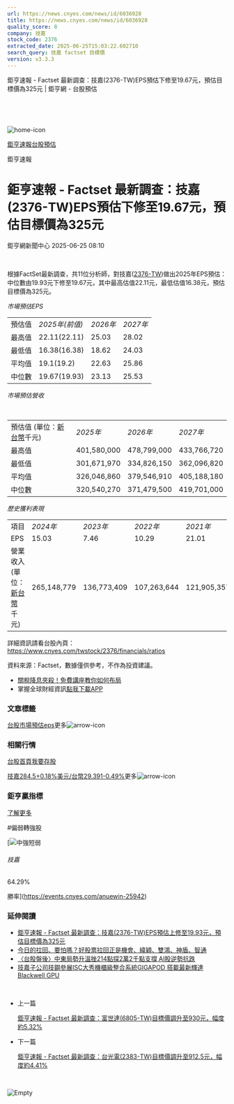 ```yaml
---
url: https://news.cnyes.com/news/id/6036928
title: https://news.cnyes.com/news/id/6036928
quality_score: 8
company: 技嘉
stock_code: 2376
extracted_date: 2025-06-25T15:03:22.602710
search_query: 技嘉 factset 目標價
version: v3.3.3
---
```


鉅亨速報 - Factset 最新調查：技嘉(2376-TW)EPS預估下修至19.67元，預估目標價為325元 | 鉅亨網 - 台股預估

‌

‌

![home-icon](/assets/icons/breadCrumb/symbol-icon-home.svg)

[鉅亨速報](/news/cat/anue_live)[台股預估](/news/cat/tw_forecast)

鉅亨速報

# 鉅亨速報 - Factset 最新調查：技嘉(2376-TW)EPS預估下修至19.67元，預估目標價為325元

鉅亨網新聞中心 2025-06-25 08:10

‌

根據FactSet最新調查，共11位分析師，對技嘉([2376-TW](https://www.cnyes.com/twstock/2376))做出2025年EPS預估：中位數由19.93元下修至19.67元，其中最高估值22.11元，最低估值16.38元，預估目標價為325元。

*市場預估EPS*

|  |  |  |  |
| --- | --- | --- | --- |
| 預估值 | *2025年(前值)* | *2026年* | *2027年* |
| 最高值 | 22.11(22.11) | 25.03 | 28.02 |
| 最低值 | 16.38(16.38) | 18.62 | 24.03 |
| 平均值 | 19.1(19.2) | 22.63 | 25.86 |
| 中位數 | 19.67(19.93) | 23.13 | 25.53 |

*市場預估營收*

‌

|  |  |  |  |
| --- | --- | --- | --- |
| 預估值 (單位：[新台幣](https://invest.cnyes.com/forex/detail/usdtwd)千元) | *2025年* | *2026年* | *2027年* |
| 最高值 | 401,580,000 | 478,799,000 | 433,766,720 |
| 最低值 | 301,671,970 | 334,826,150 | 362,096,820 |
| 平均值 | 326,046,860 | 379,546,910 | 405,188,180 |
| 中位數 | 320,540,270 | 371,479,500 | 419,701,000 |

*歷史獲利表現*

|  |  |  |  |  |
| --- | --- | --- | --- | --- |
| 項目 | *2024年* | *2023年* | *2022年* | *2021年* |
| EPS | 15.03 | 7.46 | 10.29 | 21.01 |
| 營業收入 (單位：[新台幣](https://invest.cnyes.com/forex/detail/usdtwd)千元) | 265,148,779 | 136,773,409 | 107,263,644 | 121,905,357 |

詳細資訊請看台股內頁：  
<https://www.cnyes.com/twstock/2376/financials/ratios>

資料來源：Factset，數據僅供參考，不作為投資建議。

* [關稅降息夾殺！免費講座教你如何布局](https://www.rsc.com.tw/Cnyes_RSC/SeminarBooking2025InvestmentOutlook.aspx?utm_source=anue&utm_medium=usstocks_end)
* 掌握全球財經資訊[點我下載APP](http://www.cnyes.com/app/?utm_source=mweb&utm_medium=HamMenuBanner&utm_campaign=fixed&utm_content=entr)

### 文章標籤

[台股](https://news.cnyes.com/tag/台股 "台股")[市場預估](https://news.cnyes.com/tag/市場預估 "市場預估")[eps](https://news.cnyes.com/tag/eps "eps")更多![arrow-icon](/assets/icons/arrows/arrow-down.svg)

### 相關行情

[台股首頁](https://www.cnyes.com/twstock)[我要存股](https://supr.link/8OHaU)

[技嘉284.5+0.18%](https://www.cnyes.com/twstock/2376)[美元/台幣29.391-0.49%](https://invest.cnyes.com/forex/detail/USDTWD)更多![arrow-icon](/assets/icons/arrows/arrow-down.svg)

### 鉅亨贏指標

[了解更多](https://events.cnyes.com/anuewin-25942)

#偏弱轉強股

[![中強短弱](/assets/icons/win-indicator/long-to-short.svg)

###### 技嘉

64.29%

勝率](https://events.cnyes.com/anuewin-25942)

### 延伸閱讀

* [鉅亨速報 - Factset 最新調查：技嘉(2376-TW)EPS預估上修至19.93元，預估目標價為325元](/news/id/6025912)
* [今日的拉回、要怕嗎？好股票拉回正是機會、緯穎、雙鴻、神盾、智通](/news/id/6022424)
* [〈台股盤後〉中東局勢升溫挫214點探2萬2千點支撐 AI股逆勢抗跌](/news/id/6021739)
* [技嘉子公司技鋼參展ISC大秀機櫃級整合系統GIGAPOD 搭載最新輝達Blackwell GPU](/news/id/6016179)

‌

* 上一篇

  [鉅亨速報 - Factset 最新調查：富世達(6805-TW)目標價調升至930元，幅度約5.32%](/news/id/6037441)
* 下一篇

  [鉅亨速報 - Factset 最新調查：台光電(2383-TW)目標價調升至912.5元，幅度約4.41%](/news/id/6034035)

‌

![Empty](/assets/icons/skeleton/empty-image.svg)

‌